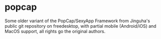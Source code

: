 # popcap

Some older variant of the PopCap/SexyApp Framework from Jinguha's public git repository on freedesktop, with partial mobile (Android/iOS) and MacOS support, all rights go the original authors.
